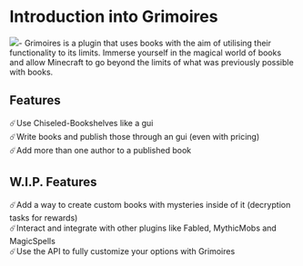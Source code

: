 # Introduction into Grimoires
![](/logo.png)-
Grimoires is a plugin that uses books with the aim of utilising their functionality to its limits.
Immerse yourself in the magical world of books and allow Minecraft to go beyond the limits of what 
was previously possible with books.

## Features
☄️Use Chiseled-Bookshelves like a gui<br>
☄️Write books and publish those through an gui (even with pricing)<br>
☄️Add more than one author to a published book<br>

## W.I.P. Features
☄️Add a way to create custom books with mysteries inside of it (decryption tasks for rewards) <br>
☄️Interact and integrate with other plugins like Fabled, MythicMobs and MagicSpells<br>
☄️Use the API to fully customize your options with Grimoires<br>

